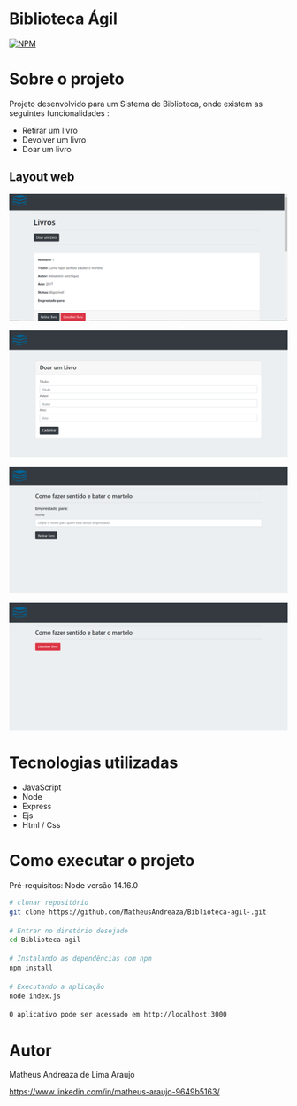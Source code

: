 # Biblioteca Ágil 
[![NPM](https://img.shields.io/npm/l/react)](https://github.com/MatheusAndreaza/Biblioteca-agil-/blob/master/LICENSE) 

# Sobre o projeto
Projeto desenvolvido para um Sistema de Biblioteca, onde existem as seguintes funcionalidades :

- Retirar um livro
- Devolver um livro
- Doar um livro

## Layout web
![Home page](https://github.com/MatheusAndreaza/Assets/blob/master/Home.PNG)

![Doar livro](https://github.com/MatheusAndreaza/Assets/blob/master/Doar.PNG)

![Retirar livro](https://github.com/MatheusAndreaza/Assets/blob/master/Retirar.PNG)

![Devolver livro](https://github.com/MatheusAndreaza/Assets/blob/master/Devolver.PNG)

# Tecnologias utilizadas

- JavaScript
- Node
- Express
- Ejs
- Html / Css

# Como executar o projeto

Pré-requisitos: Node versão 14.16.0

```bash
# clonar repositório
git clone https://github.com/MatheusAndreaza/Biblioteca-agil-.git

# Entrar no diretório desejado
cd Biblioteca-agil

# Instalando as dependências com npm 
npm install 

# Executando a aplicação
node index.js

O aplicativo pode ser acessado em http://localhost:3000
```

# Autor

Matheus Andreaza de Lima Araujo

https://www.linkedin.com/in/matheus-araujo-9649b5163/

